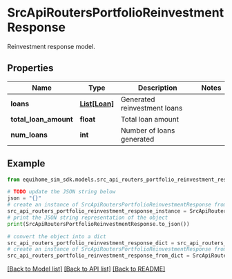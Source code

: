 # SrcApiRoutersPortfolioReinvestmentResponse

Reinvestment response model.

## Properties

Name | Type | Description | Notes
------------ | ------------- | ------------- | -------------
**loans** | [**List[Loan]**](Loan.md) | Generated reinvestment loans | 
**total_loan_amount** | **float** | Total loan amount | 
**num_loans** | **int** | Number of loans generated | 

## Example

```python
from equihome_sim_sdk.models.src_api_routers_portfolio_reinvestment_response import SrcApiRoutersPortfolioReinvestmentResponse

# TODO update the JSON string below
json = "{}"
# create an instance of SrcApiRoutersPortfolioReinvestmentResponse from a JSON string
src_api_routers_portfolio_reinvestment_response_instance = SrcApiRoutersPortfolioReinvestmentResponse.from_json(json)
# print the JSON string representation of the object
print(SrcApiRoutersPortfolioReinvestmentResponse.to_json())

# convert the object into a dict
src_api_routers_portfolio_reinvestment_response_dict = src_api_routers_portfolio_reinvestment_response_instance.to_dict()
# create an instance of SrcApiRoutersPortfolioReinvestmentResponse from a dict
src_api_routers_portfolio_reinvestment_response_from_dict = SrcApiRoutersPortfolioReinvestmentResponse.from_dict(src_api_routers_portfolio_reinvestment_response_dict)
```
[[Back to Model list]](../README.md#documentation-for-models) [[Back to API list]](../README.md#documentation-for-api-endpoints) [[Back to README]](../README.md)


